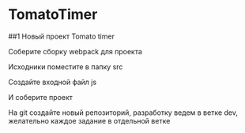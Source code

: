# TomatoTimer
##1 Новый проект Tomato timer

Соберите сборку webpack для проекта

Исходники поместите в папку src

Создайте входной файл js

И соберите проект


На git создайте новый репозиторий, разработку ведем в ветке dev, желательно каждое задание в отдельной ветке
